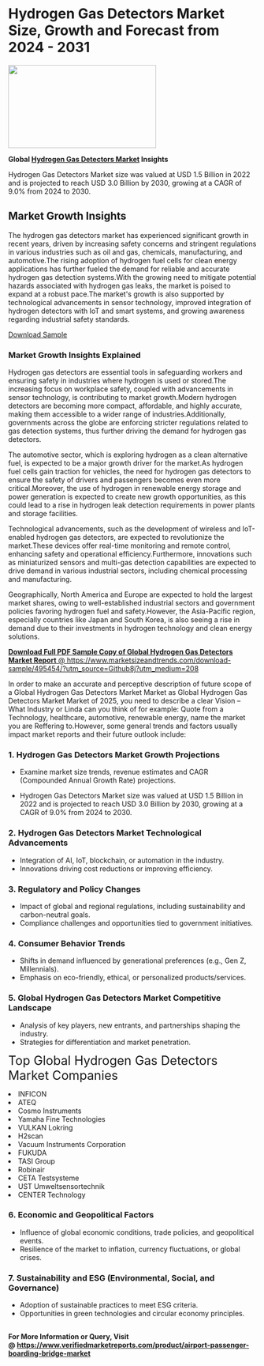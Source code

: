 <H1>Hydrogen Gas Detectors Market Size, Growth and Forecast from 2024 - 2031</H1><img class="aligncenter size-medium wp-image-584254" src="https://thirdeyenews.in/wp-content/uploads/2024/09/Global-Market-Research-300x168.jpeg" alt="" width="300" height="168" /><p><strong>Global&nbsp;<a href="https://www.marketsizeandtrends.com/download-sample/495454/?utm_source=Github8j?utm_medium=208">Hydrogen Gas Detectors Market</a> Insights</strong></p><p>Hydrogen Gas Detectors Market size was valued at USD 1.5 Billion in 2022 and is projected to reach USD 3.0 Billion by 2030, growing at a CAGR of 9.0% from 2024 to 2030.</p><p><h2>Market Growth Insights</h2> <p>The hydrogen gas detectors market has experienced significant growth in recent years, driven by increasing safety concerns and stringent regulations in various industries such as oil and gas, chemicals, manufacturing, and automotive.The rising adoption of hydrogen fuel cells for clean energy applications has further fueled the demand for reliable and accurate hydrogen gas detection systems.With the growing need to mitigate potential hazards associated with hydrogen gas leaks, the market is poised to expand at a robust pace.The market's growth is also supported by technological advancements in sensor technology, improved integration of hydrogen detectors with IoT and smart systems, and growing awareness regarding industrial safety standards.</p> <p><a href="#">Download Sample</a></p> <h3>Market Growth Insights Explained</h3> <p>Hydrogen gas detectors are essential tools in safeguarding workers and ensuring safety in industries where hydrogen is used or stored.The increasing focus on workplace safety, coupled with advancements in sensor technology, is contributing to market growth.Modern hydrogen detectors are becoming more compact, affordable, and highly accurate, making them accessible to a wider range of industries.Additionally, governments across the globe are enforcing stricter regulations related to gas detection systems, thus further driving the demand for hydrogen gas detectors.</p> <p>The automotive sector, which is exploring hydrogen as a clean alternative fuel, is expected to be a major growth driver for the market.As hydrogen fuel cells gain traction for vehicles, the need for hydrogen gas detectors to ensure the safety of drivers and passengers becomes even more critical.Moreover, the use of hydrogen in renewable energy storage and power generation is expected to create new growth opportunities, as this could lead to a rise in hydrogen leak detection requirements in power plants and storage facilities.</p> <p>Technological advancements, such as the development of wireless and IoT-enabled hydrogen gas detectors, are expected to revolutionize the market.These devices offer real-time monitoring and remote control, enhancing safety and operational efficiency.Furthermore, innovations such as miniaturized sensors and multi-gas detection capabilities are expected to drive demand in various industrial sectors, including chemical processing and manufacturing.</p> <p>Geographically, North America and Europe are expected to hold the largest market shares, owing to well-established industrial sectors and government policies favoring hydrogen fuel and safety.However, the Asia-Pacific region, especially countries like Japan and South Korea, is also seeing a rise in demand due to their investments in hydrogen technology and clean energy solutions.</p> <p><a href="#"></p><p><span class=""><strong>Download Full PDF Sample Copy of Global Hydrogen Gas Detectors Market Report</strong> @ <a href="https://www.marketsizeandtrends.com/download-sample/495454/?utm_source=Github8j?utm_medium=208" target="_blank">https://www.marketsizeandtrends.com/download-sample/495454/?utm_source=Github8j?utm_medium=208</a></span></p><p>In order to make an accurate and perceptive description of future scope of a Global&nbsp;Hydrogen Gas Detectors Market Market as Global&nbsp;Hydrogen Gas Detectors Market Market of 2025, you need to describe a clear Vision &ndash; What Industry or Linda can you think of for example: Quote from a Technology, healthcare, automotive, renewable energy, name the market you are Reffering to.However, some general trends and factors usually impact market reports and their future outlook include:</p><h3>1.&nbsp;<strong>Hydrogen Gas Detectors Market Growth Projections</strong></h3><ul><li>Examine market size trends, revenue estimates and CAGR (Compounded Annual Growth Rate) projections.</li><li><p>Hydrogen Gas Detectors Market size was valued at USD 1.5 Billion in 2022 and is projected to reach USD 3.0 Billion by 2030, growing at a CAGR of 9.0% from 2024 to 2030.</p></li></ul><h3>2.&nbsp;<strong>Hydrogen Gas Detectors Market Technological Advancements</strong></h3><ul><li>Integration of AI, IoT, blockchain, or automation in the industry.</li><li>Innovations driving cost reductions or improving efficiency.</li></ul><h3>3.&nbsp;<strong>Regulatory and Policy Changes</strong></h3><ul><li>Impact of global and regional regulations, including sustainability and carbon-neutral goals.</li><li>Compliance challenges and opportunities tied to government initiatives.</li></ul><h3>4.&nbsp;<strong>Consumer Behavior Trends</strong></h3><ul><li>Shifts in demand influenced by generational preferences (e.g., Gen Z, Millennials).</li><li>Emphasis on eco-friendly, ethical, or personalized products/services.</li></ul><h3>5.&nbsp;<strong>Global Hydrogen Gas Detectors Market Competitive Landscape</strong></h3><ul><li>Analysis of key players, new entrants, and partnerships shaping the industry.</li><li>Strategies for differentiation and market penetration.</li></ul><p data-pm-slice="1 1 []"><span style="color: inherit; font-family: inherit; font-size: 25px;">Top Global Hydrogen Gas Detectors Market Companies</span></p><div class="" data-test-id=""><p><li>INFICON</li><li> ATEQ</li><li> Cosmo Instruments</li><li> Yamaha Fine Technologies</li><li> VULKAN Lokring</li><li> H2scan</li><li> Vacuum Instruments Corporation</li><li> FUKUDA</li><li> TASI Group</li><li> Robinair</li><li> CETA Testsysteme</li><li> UST Umweltsensortechnik</li><li> CENTER Technology</li></p></div><h3>6.&nbsp;<strong>Economic and Geopolitical Factors</strong></h3><ul><li>Influence of global economic conditions, trade policies, and geopolitical events.</li><li>Resilience of the market to inflation, currency fluctuations, or global crises.</li></ul><h3>7.&nbsp;<strong>Sustainability and ESG (Environmental, Social, and Governance)</strong></h3><ul><li>Adoption of sustainable practices to meet ESG criteria.</li><li>Opportunities in green technologies and circular economy principles.</li></ul><h2><strong style="font-size: 14px;">For More Information or Query, Visit @&nbsp;</strong><a style="background-color: #ffffff; font-size: 14px;" href="https://www.marketsizeandtrends.com/report/hydrogen-gas-detectors-market/" target="_blank">https://www.verifiedmarketreports.com/product/airport-passenger-boarding-bridge-market</a></h2>